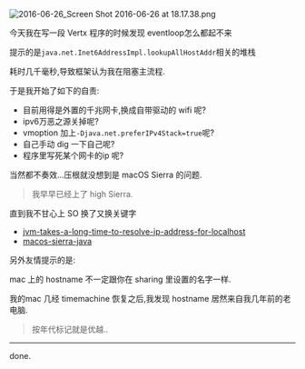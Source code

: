![2016-06-26_Screen Shot 2016-06-26 at 18.17.38.png](https://o4dyfn0ef.qnssl.com/image/2016-06-26_Screen%20Shot%202016-06-26%20at%2018.17.38.png?imageView2/2/h/200) 

今天我在写一段 Vertx 程序的时候发现 eventloop怎么都起不来 

提示的是`java.net.Inet6AddressImpl.lookupAllHostAddr`相关的堆栈 

耗时几千毫秒,导致框架认为我在阻塞主流程. 

于是我开始了如下的自责: 

- 目前用得是外置的千兆网卡,换成自带驱动的 wifi 呢?
- ipv6万恶之源关掉呢?
- vmoption 加上`-Djava.net.preferIPv4Stack=true`呢?
- 自己手动 dig 一下自己呢?
- 程序里写死某个网卡的ip 呢?

当然都不奏效...压根就没想到是 macOS Sierra 的问题.

> 我早早已经上了 high Sierra. 

直到我不甘心上 SO 换了又换关键字 

- [jvm-takes-a-long-time-to-resolve-ip-address-for-localhost](https://stackoverflow.com/questions/39636792/jvm-takes-a-long-time-to-resolve-ip-address-for-localhost/39698914#39698914)
- [macos-sierra-java](https://thoeni.io/post/macos-sierra-java/)

另外友情提示的是: 

mac 上的 hostname 不一定跟你在 sharing 里设置的名字一样. 

我的mac 几经 timemachine 恢复之后,我发现 hostname 居然来自我几年前的老电脑. 

> 按年代标记就是优越.. 

- - - - --- 

done. 
